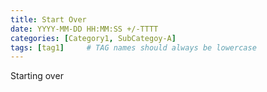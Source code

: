 ```yaml
---
title: Start Over   
date: YYYY-MM-DD HH:MM:SS +/-TTTT
categories: [Category1, SubCategoy-A]
tags: [tag1]     # TAG names should always be lowercase
---
```


Starting over

